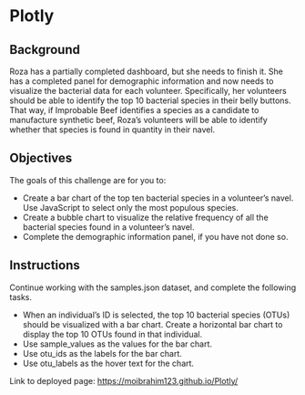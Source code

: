 # Plotly

## Background

Roza has a partially completed dashboard, but she needs to finish it. She has a completed panel for demographic information and now needs to visualize the bacterial data for each volunteer. Specifically, her volunteers should be able to identify the top 10 bacterial species in their belly buttons. That way, if Improbable Beef identifies a species as a candidate to manufacture synthetic beef, Roza’s volunteers will be able to identify whether that species is found in quantity in their navel.

## Objectives

The goals of this challenge are for you to:
-	Create a bar chart of the top ten bacterial species in a volunteer’s navel. Use JavaScript to select only the most populous species.
-	Create a bubble chart to visualize the relative frequency of all the bacterial species found in a volunteer’s navel.
-	Complete the demographic information panel, if you have not done so.

## Instructions

Continue working with the samples.json dataset, and complete the following tasks.
-	When an individual’s ID is selected, the top 10 bacterial species (OTUs) should be visualized with a bar chart. Create a horizontal bar chart to display the top 10 OTUs found in that individual.
-	Use sample_values as the values for the bar chart.
-	Use otu_ids as the labels for the bar chart.
-	Use otu_labels as the hover text for the chart.

Link to deployed page:  https://moibrahim123.github.io/Plotly/
